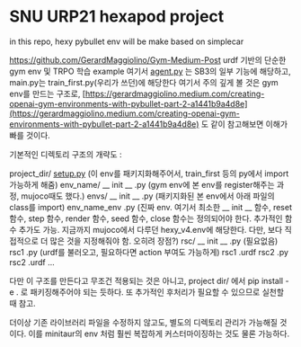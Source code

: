 # SNU URP21 hexapod project

in this repo, hexy pybullet env will be make based on simplecar

https://github.com/GerardMaggiolino/Gym-Medium-Post
urdf 기반의 단순한 gym env 및 TRPO 학습 example
여기서 [agent.py](http://agent.py) 는 SB3의 일부 기능에 해당하고, main.py는 train_first.py(우리가 쓰던)에 해당한다
여기서 주의 깊게 볼 것은 gym env를 만드는 구조로, [https://gerardmaggiolino.medium.com/creating-openai-gym-environments-with-pybullet-part-2-a1441b9a4d8e](https://gerardmaggiolino.medium.com/creating-openai-gym-environments-with-pybullet-part-2-a1441b9a4d8e)
도 같이 참고해보면 이해가 빠를 것이다.

기본적인 디렉토리 구조의 개략도 :

project_dir/
    [setup.py](http://setup.py) (이 env를 패키지화해주어서, train_first 등의 py에서 import 가능하게 해줌)
    env_name/
        __ init __ .py (gym env에 본 env를 register해주는 과정, mujoco때도 했다.)
        envs/
            __ init __ .py (패키지화된 본 env에서 아래 파일의 class를 import)
            env_name_env .py (진짜 env. 여기서 최소한 __ init __ 함수, reset 함수, step 함수, render 함수, seed 함수, close 함수는 정의되어야 한다. 추가적인 함수 추가도 가능. 지금까지 mujoco에서 다루던 hexy_v4.env에 해당한다. 다만, 보다 직접적으로 더 많은 것을 지정해줘야 함. 오히려 장점?)
        rsc/
            __ init __ .py (필요없음)
            rsc1 .py (urdf를 불러오고, 필요하다면 action 부여도 가능하게)
            rsc1 .urdf
            rsc2 .py
            rsc2 .urdf
                ...

다만 이 구조를 만든다고 무조건 적용되는 것은 아니고, project dir/ 에서 pip install -e . 로 패키징해주어야 되는 듯하다. 또 추가적인 후처리가 필요할 수 있으므로 실천할 때 참고.

더이상 기존 라이브러리 파일을 수정하지 않고도, 별도의 디렉토리 관리가 가능해질 것이다.
이를 minitaur의 env 처럼 훨씬 복잡하게 커스터마이징하는 것도 물론 가능하다.
